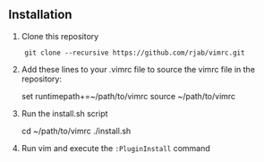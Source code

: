 Installation
------------

1. Clone this repository

```
    git clone --recursive https://github.com/rjab/vimrc.git
```

2. Add these lines to your .vimrc file to source the vimrc
file in the repository:

    set runtimepath+=~/path/to/vimrc
    source ~/path/to/vimrc

3. Run the install.sh script

    cd ~/path/to/vimrc
    ./install.sh

4. Run vim and execute the `:PluginInstall` command
